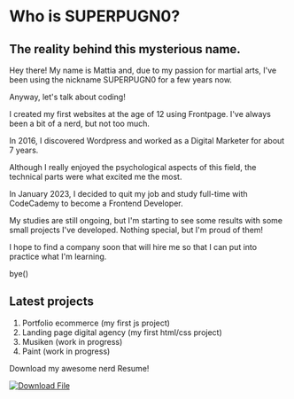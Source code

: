 # Who is SUPERPUGN0?

## The reality behind this mysterious name.

Hey there! My name is Mattia and, due to my passion for martial arts, I've been using the nickname SUPERPUGN0 for a few years now.

Anyway, let's talk about coding!

I created my first websites at the age of 12 using Frontpage. I've always been a bit of a nerd, but not too much.

In 2016, I discovered Wordpress and worked as a Digital Marketer for about 7 years.

Although I really enjoyed the psychological aspects of this field, the technical parts were what excited me the most.

In January 2023, I decided to quit my job and study full-time with CodeCademy to become a Frontend Developer.

My studies are still ongoing, but I'm starting to see some results with some small projects I've developed. Nothing special, but I'm proud of them!

I hope to find a company soon that will hire me so that I can put into practice what I'm learning.

bye()

## Latest projects

1. Portfolio ecommerce (my first js project)
2. Landing page digital agency (my first html/css project)
3. Musiken (work in progress)
4. Paint (work in progress)

Download my awesome nerd Resume!

[![Download File](https://github.com/superpugn0/mattia-ruberto-cv.png)](https://github.com/superpugn0/mattia-ruberto-cv.pdf)
